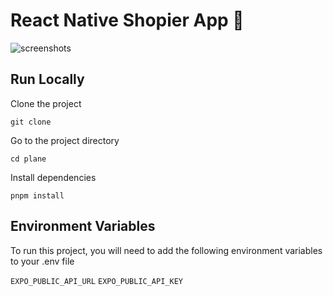 # React Native Shopier App 👋

![screenshots](https://i.ibb.co/cY9v994/shpr.png)

## Run Locally
Clone the project

    git clone 

Go to the project directory

    cd plane

Install dependencies

    pnpm install

  

## Environment Variables
To run this project, you will need to add the following environment variables to your .env file

`EXPO_PUBLIC_API_URL`
`EXPO_PUBLIC_API_KEY`